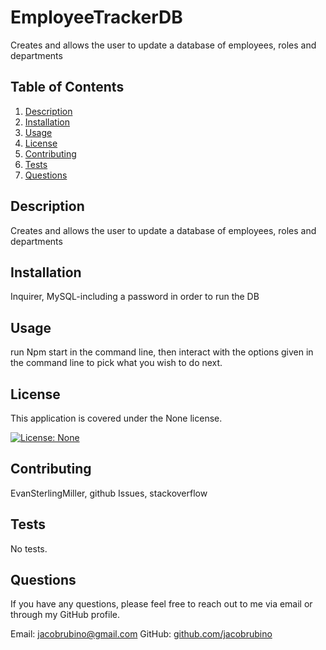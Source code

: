 # EmployeeTrackerDB

Creates and allows the user to update a database of employees, roles and departments

## Table of Contents
1. [Description](#description)
2. [Installation](#installation)
3. [Usage](#usage)
4. [License](#license)
5. [Contributing](#contributing)
6. [Tests](#tests)
7. [Questions](#questions)

<a name="description"></a>
## Description
Creates and allows the user to update a database of employees, roles and departments

<a name="installation"></a>
## Installation
Inquirer, MySQL-including a password in order to run the DB

<a name="usage"></a>
## Usage
run Npm start in the command line, then interact with the options given in the command line to pick what you wish to do next.

<a name="license"></a>
## License
This application is covered under the None license.

[![License: None](https://img.shields.io/badge/License-None-blueviolet.svg)](https://opensource.org/licenses/None)

<a name="contributing"></a>
## Contributing
EvanSterlingMiller, github Issues, stackoverflow

<a name="tests"></a>
## Tests
No tests.

<a name="questions"></a>
## Questions
If you have any questions, please feel free to reach out to me via email or through my GitHub profile.

Email: jacobrubino@gmail.com
GitHub: [github.com/jacobrubino](https://github.com/jacobrubino)